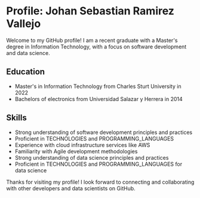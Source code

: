 # Profile: Johan Sebastian Ramirez Vallejo

Welcome to my GitHub profile! I am a recent graduate with a Master's degree in Information Technology, with a focus on software development and data science.

## Education
- Master's in Information Technology from Charles Sturt University in 2022
- Bachelors of electronics from Universidad Salazar y Herrera in 2014
  
## Skills
- Strong understanding of software development principles and practices
- Proficient in TECHNOLOGIES and PROGRAMMING_LANGUAGES
- Experience with cloud infrastructure services like AWS
- Familiarity with Agile development methodologies
- Strong understanding of data science principles and practices
- Proficient in TECHNOLOGIES and PROGRAMMING_LANGUAGES for data science

Thanks for visiting my profile! I look forward to connecting and collaborating with other developers and data scientists on GitHub.


<!--![My project-1](https://user-images.githubusercontent.com/85064772/200154534-e7869110-2545-4fbf-bad6-71d54f03300b.png)

<!--
**sebas8822/sebas8822** is a ✨ _special_ ✨ repository because its `README.md` (this file) appears on your GitHub profile.

Here are some ideas to get you started:

- 🔭 I’m currently working on ...
- 🌱 I’m currently learning ...
- 👯 I’m looking to collaborate on ...
- 🤔 I’m looking for help with ...
- 💬 Ask me about ...
- 📫 How to reach me: ...
- 😄 Pronouns: ...
- ⚡ Fun fact: ...
-->
